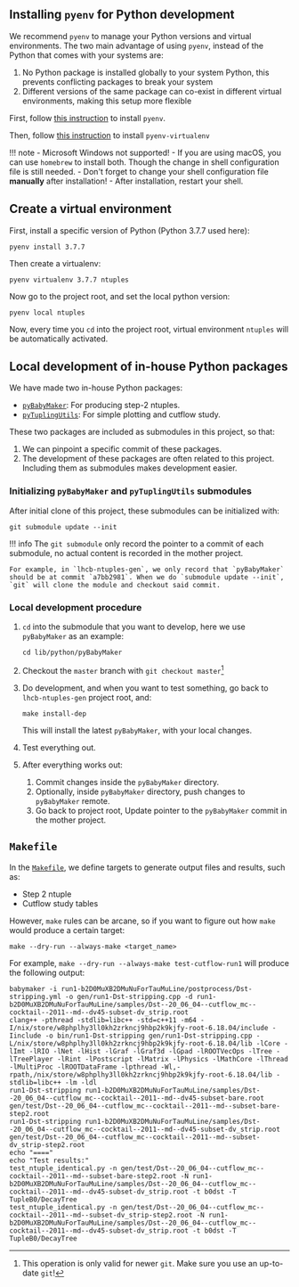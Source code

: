 ## Installing `pyenv` for Python development

We recommend `pyenv` to manage your Python versions and virtual environments.
The two main advantage of using `pyenv`, instead of the Python that comes with
your systems are:

1. No Python package is installed globally to your system Python, this prevents
   conflicting packages to break your system
2. Different versions of the same package can co-exist in different virtual
   environments, making this setup more flexible

First, follow [this instruction](https://github.com/pyenv/pyenv#installation)
to install `pyenv`.

Then, follow [this instruction](https://github.com/pyenv/pyenv-virtualenv#installation)
to install `pyenv-virtualenv`


!!! note
    - Microsoft Windows not supported!
    - If you are using macOS, you can use `homebrew` to install both. Though
      the change in shell configuration file is still needed.
    - Don't forget to change your shell configuration file **manually** after
      installation!
    - After installation, restart your shell.


## Create a virtual environment

First, install a specific version of Python (Python 3.7.7 used here):
```
pyenv install 3.7.7
```

Then create a virtualenv:
```
pyenv virtualenv 3.7.7 ntuples
```

Now go to the project root, and set the local python version:
```
pyenv local ntuples
```

Now, every time you `cd` into the project root, virtual environment `ntuples`
will be automatically activated.


## Local development of in-house Python packages
We have made two in-house Python packages:

- [`pyBabyMaker`](https://github.com/umd-lhcb/pyBabyMaker): For producing step-2 ntuples.
- [`pyTuplingUtils`](https://github.com/umd-lhcb/pyTuplingUtils): For simple plotting and cutflow study.

These two packages are included as submodules in this project, so that:

1. We can pinpoint a specific commit of these packages.
2. The development of these packages are often related to this project.
    Including them as submodules makes development easier.

### Initializing `pyBabyMaker` and `pyTuplingUtils` submodules

After initial clone of this project, these submodules can be initialized with:
```
git submodule update --init
```

!!! info
    The `git submodule` only record the pointer to a commit of each submodule,
    no actual content is recorded in the mother project.

    For example, in `lhcb-ntuples-gen`, we only record that `pyBabyMaker`
    should be at commit `a7bb2981`. When we do `submodule update --init`,
    `git` will clone the module and checkout said commit.

### Local development procedure

1. `cd` into the submodule that you want to develop, here we use `pyBabyMaker`
    as an example:

    ```
    cd lib/python/pyBabyMaker
    ```

2. Checkout the `master` branch with `git checkout master`[^1]
3. Do development, and when you want to test something, go back to
    `lhcb-ntuples-gen` project root, and:

    ```
    make install-dep
    ```

    This will install the latest `pyBabyMaker`, with your local changes.

4. Test everything out.
5. After everything works out:
    1. Commit changes inside the `pyBabyMaker` directory.
    2. Optionally, inside `pyBabyMaker` directory, push changes to `pyBabyMaker` remote.
    3. Go back to project root, Update pointer to the `pyBabyMaker` commit in
        the mother project.


[^1]: This operation is only valid for newer `git`. Make sure you use an up-to-date `git`!


## `Makefile`
In the [`Makefile`](https://github.com/umd-lhcb/lhcb-ntuples-gen/blob/master/Makefile),
we define targets to generate output files and results, such as:

- Step 2 ntuple
- Cutflow study tables

However, `make` rules can be arcane, so if you want to figure out how `make`
would produce a certain target:
```
make --dry-run --always-make <target_name>
```

For example, `make --dry-run --always-make test-cutflow-run1` will produce the
following output:
```
babymaker -i run1-b2D0MuXB2DMuNuForTauMuLine/postprocess/Dst-stripping.yml -o gen/run1-Dst-stripping.cpp -d run1-b2D0MuXB2DMuNuForTauMuLine/samples/Dst--20_06_04--cutflow_mc--cocktail--2011--md--dv45-subset-dv_strip.root
clang++ -pthread -stdlib=libc++ -std=c++11 -m64 -I/nix/store/w8phplhy3ll0kh2zrkncj9hbp2k9kjfy-root-6.18.04/include -Iinclude -o bin/run1-Dst-stripping gen/run1-Dst-stripping.cpp -L/nix/store/w8phplhy3ll0kh2zrkncj9hbp2k9kjfy-root-6.18.04/lib -lCore -lImt -lRIO -lNet -lHist -lGraf -lGraf3d -lGpad -lROOTVecOps -lTree -lTreePlayer -lRint -lPostscript -lMatrix -lPhysics -lMathCore -lThread -lMultiProc -lROOTDataFrame -lpthread -Wl,-rpath,/nix/store/w8phplhy3ll0kh2zrkncj9hbp2k9kjfy-root-6.18.04/lib -stdlib=libc++ -lm -ldl
run1-Dst-stripping run1-b2D0MuXB2DMuNuForTauMuLine/samples/Dst--20_06_04--cutflow_mc--cocktail--2011--md--dv45-subset-bare.root gen/test/Dst--20_06_04--cutflow_mc--cocktail--2011--md--subset-bare-step2.root
run1-Dst-stripping run1-b2D0MuXB2DMuNuForTauMuLine/samples/Dst--20_06_04--cutflow_mc--cocktail--2011--md--dv45-subset-dv_strip.root gen/test/Dst--20_06_04--cutflow_mc--cocktail--2011--md--subset-dv_strip-step2.root
echo "===="
echo "Test results:"
test_ntuple_identical.py -n gen/test/Dst--20_06_04--cutflow_mc--cocktail--2011--md--subset-bare-step2.root -N run1-b2D0MuXB2DMuNuForTauMuLine/samples/Dst--20_06_04--cutflow_mc--cocktail--2011--md--dv45-subset-dv_strip.root -t b0dst -T TupleB0/DecayTree
test_ntuple_identical.py -n gen/test/Dst--20_06_04--cutflow_mc--cocktail--2011--md--subset-dv_strip-step2.root -N run1-b2D0MuXB2DMuNuForTauMuLine/samples/Dst--20_06_04--cutflow_mc--cocktail--2011--md--dv45-subset-dv_strip.root -t b0dst -T TupleB0/DecayTree
```
